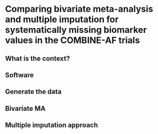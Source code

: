 # Comparing bivariate meta-analysis and multiple imputation for systematically missing biomarker values in the COMBINE-AF trials

## What is the context? 

## Software

## Generate the data

## Bivariate MA


## Multiple imputation approach

